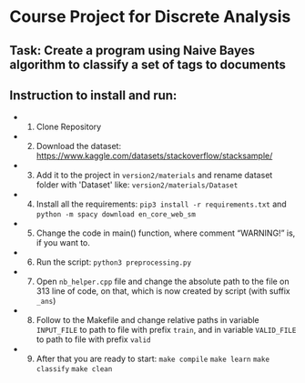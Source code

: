 # Course Project for Discrete Analysis

## Task: Create a program using Naive Bayes algorithm to classify a set of tags to documents

## Instruction to install and run:
* 1. Clone Repository
* 2. Download the dataset: https://www.kaggle.com/datasets/stackoverflow/stacksample/
* 3. Add it to the project in ```version2/materials``` and rename dataset folder with 'Dataset' like: ```version2/materials/Dataset```
* 4. Install all the requirements: ```pip3 install -r requirements.txt``` and ```python -m spacy download en_core_web_sm```
* 5. Change the code in main() function, where comment “WARNING!” is, if you want to.
* 6. Run the script: ```python3 preprocessing.py```
* 7. Open ```nb_helper.cpp``` file and change the absolute path to the file on 313 line of code, on that, which is now created by script (with suffix ```_ans```)
* 8. Follow to the Makefile and change relative paths in variable ```INPUT_FILE``` to path to file with prefix ```train```, and in variable ```VALID_FILE``` to path to file with prefix ```valid``` 
* 9. After that you are ready to start: ```make compile```
  ```make learn```
  ```make classify```
  ```make clean```

